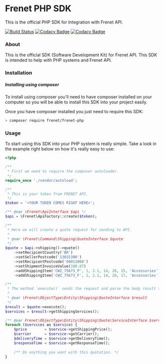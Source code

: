 # Frenet PHP SDK
This is the official PHP SDK for Integration with Frenet API.

[![Build Status](https://travis-ci.org/FrenetGatewaydeFretes/frenet-php.svg?branch=1.1-develop)](https://travis-ci.org/FrenetGatewaydeFretes/frenet-php)
[![Codacy Badge](https://api.codacy.com/project/badge/Grade/57757e8f0394478eb32772438bea5178)](https://www.codacy.com/app/tiagoosampaio/Frenet-PHP?utm_source=github.com&amp;utm_medium=referral&amp;utm_content=tiagosampaio/Frenet-PHP&amp;utm_campaign=Badge_Grade)
[![Codacy Badge](https://api.codacy.com/project/badge/Coverage/57757e8f0394478eb32772438bea5178)](https://www.codacy.com/app/tiagoosampaio/Frenet-PHP?utm_source=github.com&amp;utm_medium=referral&amp;utm_content=tiagosampaio/Frenet-PHP&amp;utm_campaign=Badge_Coverage)

### About

This is the official SDK (Software Development Kit) for Frenet API. This SDK is intended to help with PHP systems and Frenet API.

### Installation

##### Installing using composer

To install using composer you'll need to have composer installed on your computer so you will be able to install this SDK into your project easily.

Once you have composer installed you just need to require this SDK:

```sh
> composer require frenet/frenet-php
```

### Usage

To start using this SDK into your PHP system is really simple. Take a look in the example right below on how it's really easy to use:

```php
<?php

/**
 * First we need to require the composer autoloader.
 */
require_once './vendor/autoload';

/**
 * This is your token from FRENET API.
 */
$token = '<YOUR TOKEN COMES RIGHT HERE>';

/** @var \Frenet\ApiInterface $api */
$api = \Frenet\ApiFactory::create($token);

/**
 * Here we will create a quote request for sending to API.
 * 
 * @var \Frenet\Command\Shipping\QuoteInterface $quote
 */
$quote = $api->shipping()->quote()
    ->setRecipientCountry('BR')
    ->setSellerPostcode('13015300')
    ->setRecipientPostcode('04011060')
    ->setShipmentInvoiceValue(100.87)
    ->addShippingItem('CWZ_75673_P', 1, 2.1, 14, 20, 15, 'Accessories')
    ->addShippingItem('CWZ_75673_F', 1, 2.1, 14, 20, 17, 'Accessories');

/**
 * The method `execute()` sends the request and parse the body result to a object type.
 * 
 * @var \Frenet\ObjectType\Entity\Shipping\QuoteInterface $result 
 */
$result = $quote->execute();
$services = $result->getShippingServices();

/** @var Frenet\ObjectType\Entity\Shipping\Quote\ServiceInterface $service */
foreach ($services as $service) {
    $price        = $service->getShippingPrice();
    $carrier      = $service->getCarrier();
    $deliveryTime = $service->getDeliveryTime();
    $responseTime = $service->getResponseTime();
    
    /** Do anything you want with this quotation. */
}
``` 
